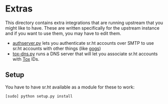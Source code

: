 # Extras

This directory contains extra integrations that are running upstream that you
might like to have. These are written specifically for the upstream instance and
if you want to use them, you may have to edit them.

* [authserver.py](authserver.py) lets you authenticate sr.ht accounts over SMTP
    to use sr.ht accounts with other things (like
    [gogs](http://gogs.io/docs/features/authentication.html))
* [tox-dns.py](tox-dns.py) runs a DNS server that will let you associate sr.ht
    accounts with [Tox](https://tox.im/) IDs.

## Setup

You have to have sr.ht available as a module for these to work:

    [sudo] python setup.py install
